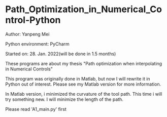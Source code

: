 # Path_Optimization_in_Numerical_Control-Python

Author: Yanpeng Mei

Python environment: PyCharm

Started on: 28. Jan. 2022(will be done in 1.5 months)

These programs are about my thesis "Path optimization when interpolating in Numerical Controls"

This program was originally done in Matlab, but now I will rewrite it in Python out of interest. Please see my Matlab version for more information.

In Matlab version, i minimized the curvature of the tool path. This time i will try something new. I will minimize the length of the path.

Please read 'A1_main.py' first
